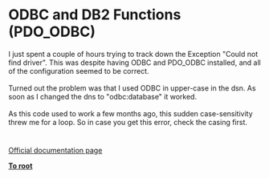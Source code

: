 # ODBC and DB2 Functions (PDO_ODBC)



I just spent a couple of hours trying to track down the Exception "Could not find driver". This was despite having ODBC and PDO_ODBC installed, and all of the configuration seemed to be correct.<br><br>Turned out the problem was that I used ODBC in upper-case in the dsn. As soon as I changed the dns to "odbc:database" it worked.<br><br>As this code used to work a few months ago, this sudden case-sensitivity threw me for a loop. So in case you get this error, check the casing first.  

#

[Official documentation page](https://www.php.net/manual/en/ref.pdo-odbc.php)

**[To root](/README.md)**